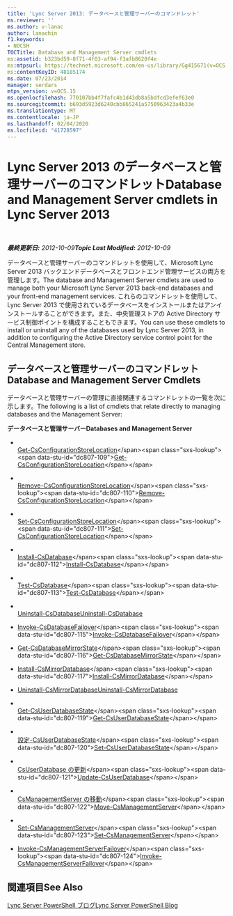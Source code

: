 ```yaml
---
title: 'Lync Server 2013: データベースと管理サーバーのコマンドレット'
ms.reviewer: ''
ms.author: v-lanac
author: lanachin
f1.keywords:
- NOCSH
TOCTitle: Database and Management Server cmdlets
ms:assetid: b323bd59-8f71-4f03-af94-f3afb8620f4e
ms:mtpsurl: https://technet.microsoft.com/en-us/library/Gg415671(v=OCS.15)
ms:contentKeyID: 48185174
ms.date: 07/23/2014
manager: serdars
mtps_version: v=OCS.15
ms.openlocfilehash: 770107bb4f7fafc4b1d43db8a5bdfcd3efef63e0
ms.sourcegitcommit: b693d5923d6240cbb865241a5750963423a4b33e
ms.translationtype: MT
ms.contentlocale: ja-JP
ms.lasthandoff: 02/04/2020
ms.locfileid: "41728597"
---
```

<div data-xmlns="http://www.w3.org/1999/xhtml">

<div class="topic" data-xmlns="http://www.w3.org/1999/xhtml" data-msxsl="urn:schemas-microsoft-com:xslt" data-cs="http://msdn.microsoft.com/en-us/">

<div data-asp="http://msdn2.microsoft.com/asp">

# <a name="database-and-management-server-cmdlets-in-lync-server-2013"></a><span data-ttu-id="dc807-102">Lync Server 2013 のデータベースと管理サーバーのコマンドレット</span><span class="sxs-lookup"><span data-stu-id="dc807-102">Database and Management Server cmdlets in Lync Server 2013</span></span>

</div>

<div id="mainSection">

<div id="mainBody">

<span> </span>

<span data-ttu-id="dc807-103">_**最終更新日:** 2012-10-09_</span><span class="sxs-lookup"><span data-stu-id="dc807-103">_**Topic Last Modified:** 2012-10-09_</span></span>

<span data-ttu-id="dc807-104">データベースと管理サーバーのコマンドレットを使用して、Microsoft Lync Server 2013 バックエンドデータベースとフロントエンド管理サービスの両方を管理します。</span><span class="sxs-lookup"><span data-stu-id="dc807-104">The database and Management Server cmdlets are used to manage both your Microsoft Lync Server 2013 back-end databases and your front-end management services.</span></span> <span data-ttu-id="dc807-105">これらのコマンドレットを使用して、Lync Server 2013 で使用されているデータベースをインストールまたはアンインストールすることができます。また、中央管理ストアの Active Directory サービス制御ポイントを構成することもできます。</span><span class="sxs-lookup"><span data-stu-id="dc807-105">You can use these cmdlets to install or uninstall any of the databases used by Lync Server 2013, in addition to configuring the Active Directory service control point for the Central Management store.</span></span>

<div>

## <a name="database-and-management-server-cmdlets"></a><span data-ttu-id="dc807-106">データベースと管理サーバーのコマンドレット</span><span class="sxs-lookup"><span data-stu-id="dc807-106">Database and Management Server Cmdlets</span></span>

<span data-ttu-id="dc807-107">データベースと管理サーバーの管理に直接関連するコマンドレットの一覧を次に示します。</span><span class="sxs-lookup"><span data-stu-id="dc807-107">The following is a list of cmdlets that relate directly to managing databases and the Management Server:</span></span>

<span data-ttu-id="dc807-108">**データベースと管理サーバー**</span><span class="sxs-lookup"><span data-stu-id="dc807-108">**Databases and Management Server**</span></span>

  - <span></span>  
    <span data-ttu-id="dc807-109">[Get-CsConfigurationStoreLocation](https://technet.microsoft.com/en-us/library/Gg412814(v=OCS.15))</span><span class="sxs-lookup"><span data-stu-id="dc807-109">[Get-CsConfigurationStoreLocation](https://technet.microsoft.com/en-us/library/Gg412814(v=OCS.15))</span></span>

  - <span></span>  
    <span data-ttu-id="dc807-110">[Remove-CsConfigurationStoreLocation](https://technet.microsoft.com/en-us/library/Gg398214(v=OCS.15))</span><span class="sxs-lookup"><span data-stu-id="dc807-110">[Remove-CsConfigurationStoreLocation](https://technet.microsoft.com/en-us/library/Gg398214(v=OCS.15))</span></span>

  - <span></span>  
    <span data-ttu-id="dc807-111">[Set-CsConfigurationStoreLocation](https://technet.microsoft.com/en-us/library/Gg398258(v=OCS.15))</span><span class="sxs-lookup"><span data-stu-id="dc807-111">[Set-CsConfigurationStoreLocation](https://technet.microsoft.com/en-us/library/Gg398258(v=OCS.15))</span></span>

<!-- end list -->

  - <span></span>  
    <span data-ttu-id="dc807-112">[Install-CsDatabase](https://technet.microsoft.com/en-us/library/Gg399044(v=OCS.15))</span><span class="sxs-lookup"><span data-stu-id="dc807-112">[Install-CsDatabase](https://technet.microsoft.com/en-us/library/Gg399044(v=OCS.15))</span></span>

  - <span></span>  
    <span data-ttu-id="dc807-113">[Test-CsDatabase](https://technet.microsoft.com/en-us/library/JJ204839(v=OCS.15))</span><span class="sxs-lookup"><span data-stu-id="dc807-113">[Test-CsDatabase](https://technet.microsoft.com/en-us/library/JJ204839(v=OCS.15))</span></span>

  - <span></span>  
    <span data-ttu-id="dc807-114">[Uninstall-CsDatabase](unhttps://technet.microsoft.com/en-us/library/Gg399044(v=OCS.15))</span><span class="sxs-lookup"><span data-stu-id="dc807-114">[Uninstall-CsDatabase](unhttps://technet.microsoft.com/en-us/library/Gg399044(v=OCS.15))</span></span>

<!-- end list -->

  - <span data-ttu-id="dc807-115">[Invoke-CsDatabaseFailover](https://technet.microsoft.com/en-us/library/JJ204744(v=OCS.15))</span><span class="sxs-lookup"><span data-stu-id="dc807-115">[Invoke-CsDatabaseFailover](https://technet.microsoft.com/en-us/library/JJ204744(v=OCS.15))</span></span>

<!-- end list -->

  - <span data-ttu-id="dc807-116">[Get-CsDatabaseMirrorState](https://technet.microsoft.com/en-us/library/JJ204845(v=OCS.15))</span><span class="sxs-lookup"><span data-stu-id="dc807-116">[Get-CsDatabaseMirrorState](https://technet.microsoft.com/en-us/library/JJ204845(v=OCS.15))</span></span>

<!-- end list -->

  - <span data-ttu-id="dc807-117">[Install-CsMirrorDatabase](https://technet.microsoft.com/en-us/library/JJ204986(v=OCS.15))</span><span class="sxs-lookup"><span data-stu-id="dc807-117">[Install-CsMirrorDatabase](https://technet.microsoft.com/en-us/library/JJ204986(v=OCS.15))</span></span>

  - <span data-ttu-id="dc807-118">[Uninstall-CsMirrorDatabase](unhttps://technet.microsoft.com/en-us/library/JJ204986(v=OCS.15))</span><span class="sxs-lookup"><span data-stu-id="dc807-118">[Uninstall-CsMirrorDatabase](unhttps://technet.microsoft.com/en-us/library/JJ204986(v=OCS.15))</span></span>

<!-- end list -->

  - <span></span>  
    <span data-ttu-id="dc807-119">[Get-CsUserDatabaseState](https://technet.microsoft.com/en-us/library/Gg398831(v=OCS.15))</span><span class="sxs-lookup"><span data-stu-id="dc807-119">[Get-CsUserDatabaseState](https://technet.microsoft.com/en-us/library/Gg398831(v=OCS.15))</span></span>

  - <span></span>  
    <span data-ttu-id="dc807-120">[設定-CsUserDatabaseState](https://technet.microsoft.com/en-us/library/Gg412973(v=OCS.15))</span><span class="sxs-lookup"><span data-stu-id="dc807-120">[Set-CsUserDatabaseState](https://technet.microsoft.com/en-us/library/Gg412973(v=OCS.15))</span></span>

<!-- end list -->

  - <span></span>  
    <span data-ttu-id="dc807-121">[CsUserDatabase の更新](https://technet.microsoft.com/en-us/library/Gg398682(v=OCS.15))</span><span class="sxs-lookup"><span data-stu-id="dc807-121">[Update-CsUserDatabase](https://technet.microsoft.com/en-us/library/Gg398682(v=OCS.15))</span></span>

<!-- end list -->

  - <span></span>  
    <span data-ttu-id="dc807-122">[CsManagementServer の移動](https://technet.microsoft.com/en-us/library/Gg412921(v=OCS.15))</span><span class="sxs-lookup"><span data-stu-id="dc807-122">[Move-CsManagementServer](https://technet.microsoft.com/en-us/library/Gg412921(v=OCS.15))</span></span>

  - <span></span>  
    <span data-ttu-id="dc807-123">[Set-CsManagementServer](https://technet.microsoft.com/en-us/library/Gg398465(v=OCS.15))</span><span class="sxs-lookup"><span data-stu-id="dc807-123">[Set-CsManagementServer](https://technet.microsoft.com/en-us/library/Gg398465(v=OCS.15))</span></span>

<!-- end list -->

  - <span data-ttu-id="dc807-124">[Invoke-CsManagementServerFailover](https://technet.microsoft.com/en-us/library/JJ204647(v=OCS.15))</span><span class="sxs-lookup"><span data-stu-id="dc807-124">[Invoke-CsManagementServerFailover](https://technet.microsoft.com/en-us/library/JJ204647(v=OCS.15))</span></span>

</div>

<div>

## <a name="see-also"></a><span data-ttu-id="dc807-125">関連項目</span><span class="sxs-lookup"><span data-stu-id="dc807-125">See Also</span></span>


[<span data-ttu-id="dc807-126">Lync Server PowerShell ブログ</span><span class="sxs-lookup"><span data-stu-id="dc807-126">Lync Server PowerShell Blog</span></span>](http://go.microsoft.com/fwlink/p/?linkid=203150)  
  

</div>

</div>

<span> </span>

</div>

</div>

</div>

